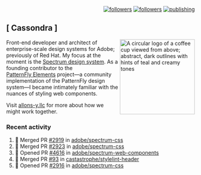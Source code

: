 <p align="right"><a rel="me" href="https://front-end.social/@castastrophe">
    <img alt="followers" title="Follow me on Mastodon" src="https://img.shields.io/mastodon/follow/109297102751309835?domain=https%3A%2F%2Ffront-end.social&label=Follow&logo=mastodon&logoColor=white&style=for-the-badge&labelColor=008080&color=006969"/></a>
  <a href="https://codepen.io/castastrophe/">
    <img alt="followers" title="Follow me on CodePen" src="https://img.shields.io/badge/23-1?color=640464&labelColor=7c007c&style=for-the-badge&logo=codepen&label=Follow"/></a>
<a href="https://castastrophe.medium.com/">
    <img alt="publishing" title="View articles on Medium" src="https://img.shields.io/badge/107-1?color=666&labelColor=444&label=subscribe&logo=medium&logoColor=white&style=for-the-badge"/></a>
</p>

## [&nbsp;Cassondra&nbsp;]

<img align="right" src="https://github-production-user-asset-6210df.s3.amazonaws.com/1840295/253016758-ba468774-1cd3-42c2-8f43-947b5eeb5edf.png" height="200" alt="A circular logo of a coffee cup viewed from above; abstract, dark outlines with hints of teal and creamy tones">

Front-end developer and architect of enterprise-scale design systems for Adobe; previously of Red Hat. My focus at the moment is the [Spectrum design system](https://github.com/adobe/spectrum-css). As a founding contributor to the [PatternFly&nbsp;Elements](https://github.com/patternfly/patternfly-elements) project&mdash;a community implementation of the PatternFly design system&mdash;I became intimately familiar with the nuances of styling web components.

Visit [allons-y.llc](http://allons-y.llc/) for more about how we might work together.

### Recent activity

<!--START_SECTION:activity-->
1. 🎉 Merged PR [#2919](https://github.com/adobe/spectrum-css/pull/2919) in [adobe/spectrum-css](https://github.com/adobe/spectrum-css)
2. 🎉 Merged PR [#2923](https://github.com/adobe/spectrum-css/pull/2923) in [adobe/spectrum-css](https://github.com/adobe/spectrum-css)
3. 💪 Opened PR [#4616](https://github.com/adobe/spectrum-web-components/pull/4616) in [adobe/spectrum-web-components](https://github.com/adobe/spectrum-web-components)
4. 🎉 Merged PR [#93](https://github.com/castastrophe/stylelint-header/pull/93) in [castastrophe/stylelint-header](https://github.com/castastrophe/stylelint-header)
5. 💪 Opened PR [#2916](https://github.com/adobe/spectrum-css/pull/2916) in [adobe/spectrum-css](https://github.com/adobe/spectrum-css)
<!--END_SECTION:activity-->
